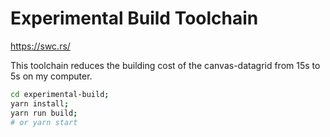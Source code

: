 # Experimental Build Toolchain

<https://swc.rs/>

This toolchain reduces the building cost of the canvas-datagrid from 15s to 5s on my computer.

``` bash
cd experimental-build;
yarn install;
yarn run build;
# or yarn start
```
